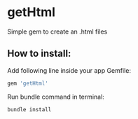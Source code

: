 # **getHtml**
Simple gem to create an .html files
## How to install:
Add following line inside your app Gemfile:
```bash
gem 'getHtml'
```
Run bundle command in terminal:
```bash
bundle install
```